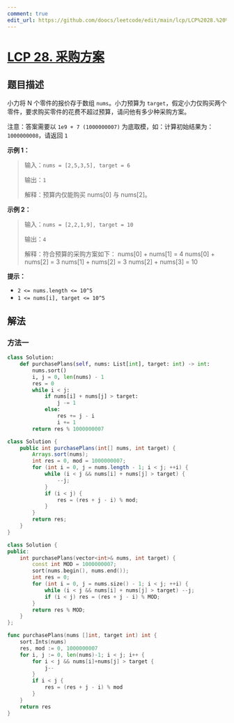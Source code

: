 ```yaml
---
comment: true
edit_url: https://github.com/doocs/leetcode/edit/main/lcp/LCP%2028.%20%E9%87%87%E8%B4%AD%E6%96%B9%E6%A1%88/README.md
---
```


# [LCP 28. 采购方案](https://leetcode.cn/problems/4xy4Wx)

## 题目描述

<!-- 这里写题目描述 -->

小力将 N 个零件的报价存于数组 `nums`。小力预算为 `target`，假定小力仅购买两个零件，要求购买零件的花费不超过预算，请问他有多少种采购方案。

注意：答案需要以 `1e9 + 7 (1000000007)` 为底取模，如：计算初始结果为：`1000000008`，请返回 `1`

**示例 1：**

> 输入：`nums = [2,5,3,5], target = 6`
>
> 输出：`1`
>
> 解释：预算内仅能购买 nums[0] 与 nums[2]。

**示例 2：**

> 输入：`nums = [2,2,1,9], target = 10`
>
> 输出：`4`
>
> 解释：符合预算的采购方案如下：
> nums[0] + nums[1] = 4
> nums[0] + nums[2] = 3
> nums[1] + nums[2] = 3
> nums[2] + nums[3] = 10

**提示：**

-   `2 <= nums.length <= 10^5`
-   `1 <= nums[i], target <= 10^5`

## 解法

### 方法一

<!-- tabs:start -->

```python
class Solution:
    def purchasePlans(self, nums: List[int], target: int) -> int:
        nums.sort()
        i, j = 0, len(nums) - 1
        res = 0
        while i < j:
            if nums[i] + nums[j] > target:
                j -= 1
            else:
                res += j - i
                i += 1
        return res % 1000000007
```

```java
class Solution {
    public int purchasePlans(int[] nums, int target) {
        Arrays.sort(nums);
        int res = 0, mod = 1000000007;
        for (int i = 0, j = nums.length - 1; i < j; ++i) {
            while (i < j && nums[i] + nums[j] > target) {
                --j;
            }
            if (i < j) {
                res = (res + j - i) % mod;
            }
        }
        return res;
    }
}
```

```cpp
class Solution {
public:
    int purchasePlans(vector<int>& nums, int target) {
        const int MOD = 1000000007;
        sort(nums.begin(), nums.end());
        int res = 0;
        for (int i = 0, j = nums.size() - 1; i < j; ++i) {
            while (i < j && nums[i] + nums[j] > target) --j;
            if (i < j) res = (res + j - i) % MOD;
        }
        return res % MOD;
    }
};
```

```go
func purchasePlans(nums []int, target int) int {
	sort.Ints(nums)
	res, mod := 0, 1000000007
	for i, j := 0, len(nums)-1; i < j; i++ {
		for i < j && nums[i]+nums[j] > target {
			j--
		}
		if i < j {
			res = (res + j - i) % mod
		}
	}
	return res
}
```

<!-- tabs:end -->

<!-- end -->
